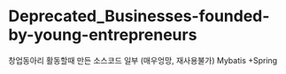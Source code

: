 # Deprecated_Businesses-founded-by-young-entrepreneurs
창업동아리 활동할때 만든 소스코드 일부 (매우엉망,  재사용불가) Mybatis +Spring 
